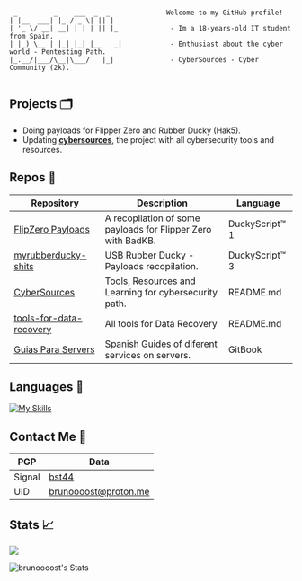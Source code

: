 


```

 _         _    ___  _  _              Welcome to my GitHub profile!
| |__  ___| |_ / _ \| || |              
| '_ \/ __| __| | | | || |_             - Im a 18-years-old IT student from Spain. 
| |_) \__ | |_| |_| |__   _|            - Enthusiast about the cyber world - Pentesting Path.
|_.__/|___/\__|\___/   |_|              - CyberSources - Cyber Community (2k).
                             
```

## Projects 🗂️
- Doing payloads for Flipper Zero and Rubber Ducky (Hak5).
- Updating [**cybersources**](https://github.com/brunoooost/cybersources), the project with all cybersecurity tools and resources.

## Repos 📁
|Repository|Description|Language|
|--|-------------------|--|
|[FlipZero Payloads](https://github.com/bst04/payloads_flipperZero)|A recopilation of some payloads for Flipper Zero with BadKB. |DuckyScript™ 1|
|[myrubberducky-shits](https://github.com/bst04/myrubberducky-shits)|USB Rubber Ducky - Payloads recopilation. |DuckyScript™ 3|
|[CyberSources](https://github.com/bst04/cybersources)| Tools, Resources and Learning for cybersecurity path.|README.md|
|[tools-for-data-recovery](https://github.com/bst04/tools-for-data-recovery)|All tools for Data Recovery |README.md|
|[Guias Para Servers](https://bst04s.gitbook.io/guias-para-servers) | Spanish Guides of diferent services on servers. |GitBook|


## Languages 💾
[![My Skills](https://skillicons.dev/icons?i=py,html,css,cs,linux,windows,raspberrypi,kali,arduino)](https://skillicons.dev)

## Contact Me 💬
|PGP|Data|
|--|---------------------|
|Signal|[bst44](https://signal.me/#eu/YiH6rZq86ipsfPShqXmtjw-kE6ATHrvE_sKfofhKNCuOry3YQEhHXInFqhMWLZqo)|
|UID|brunoooost@proton.me|


## Stats 📈 

![](https://komarev.com/ghpvc/?username=bst04&label=views)

![brunoooost's Stats](https://github-readme-stats.vercel.app/api?username=bst04&theme=dark&show_icons=true&hide_border=false&count_private=false)




